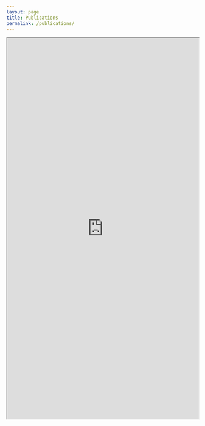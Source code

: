 ```yaml
---
layout: page
title: Publications
permalink: /publications/
---
```


<div
  w3-include-html="https://lfuonline.uibk.ac.at/public/pk115_web.uebersicht?xml_include_jn_in=J&kategorien_in=1&personal_id_in=366599&sprache_id_in=2&kategorien_in=1&kategorien_in=2&kategorien_in=7&institutszuordnung_jn_in=N&sortierung_in=KATEGORIE"
  ></div>

<iframe
  src="https://lfuonline.uibk.ac.at/public/pk115_web.uebersicht?xml_include_jn_in=J&kategorien_in=1&personal_id_in=366599&sprache_id_in=2&kategorien_in=1&kategorien_in=2&kategorien_in=7&institutszuordnung_jn_in=N&sortierung_in=KATEGORIE"
  seamless width="100%" height="1000em"></iframe>

<script>
function includeHTML() {
  var z, i, elmnt, file, xhttp;
  /* Loop through a collection of all HTML elements: */
  z = document.getElementsByTagName("*");
  for (i = 0; i < z.length; i++) {
    elmnt = z[i];
    /*search for elements with a certain atrribute:*/
    file = elmnt.getAttribute("w3-include-html");
    if (file) {
      /* Make an HTTP request using the attribute value as the file name: */
      xhttp = new XMLHttpRequest();
      xhttp.onreadystatechange = function() {
        if (this.readyState == 4) {
          if (this.status == 200) {elmnt.innerHTML = this.responseText;}
          if (this.status == 404) {elmnt.innerHTML = "Page not found.";}
          /* Remove the attribute, and call this function once more: */
          elmnt.removeAttribute("w3-include-html");
          includeHTML();
        }
      }
      xhttp.open("GET", file, true);
      xhttp.send();
      /* Exit the function: */
      return;
    }
  }
}
includeHTML();
</script>

